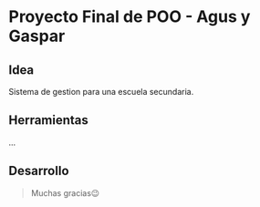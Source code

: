 # Proyecto Final de POO - Agus y Gaspar

## Idea

Sistema de gestion para una escuela secundaria.

## Herramientas

...

## Desarrollo

> Muchas gracias😉
